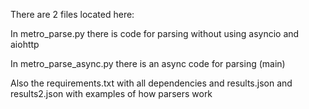 There are 2 files located here:

In metro_parse.py there is code for parsing without using asyncio and aiohttp

In metro_parse_async.py there is an async code for parsing (main)

Also the requirements.txt with all dependencies and results.json and results2.json with examples of how parsers work
